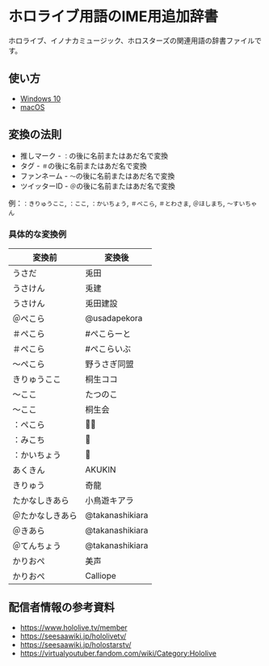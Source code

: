 # ホロライブ用語のIME用追加辞書

ホロライブ、イノナカミュージック、ホロスターズの関連用語の辞書ファイルです。

## 使い方

- [Windows 10](WINDOWS.md)
- [macOS](MACOS.md)

## 変換の法則

- 推しマーク - `：`の後に名前またはあだ名で変換
- タグ - `＃`の後に名前またはあだ名で変換
- ファンネーム - `〜`の後に名前またはあだ名で変換
- ツイッターID - `＠`の後に名前またはあだ名で変換

例：`：きりゅうここ`, `：ここ`, `：かいちょう`, `＃ぺこら`, `＃とわさま`, `＠ほしまち`, `〜すいちゃん`

### 具体的な変換例

|変換前|変換後|
|---|---|
|うさだ|兎田|
|うさけん|兎建|
|うさけん|兎田建設|
|＠ぺこら|@usadapekora|
|＃ぺこら|#ぺこらーと|
|＃ぺこら|#ぺこらいぶ|
|〜ぺこら|野うさぎ同盟|
|きりゅうここ|桐生ココ|
|〜ここ|たつのこ|
|〜ここ|桐生会|
|：ぺこら|👯‍♀️‍️|
|：みこち|🌸|
|：かいちょう|🐉|
|あくきん|AKUKIN|
|きりゅう|奇龍|
|たかなしきあら|小鳥遊キアラ|
|＠たかなしきあら|@takanashikiara|
|＠きあら|@takanashikiara|
|＠てんちょう|@takanashikiara|
|かりおぺ|美声|
|かりおぺ|Calliope|

## 配信者情報の参考資料

- https://www.hololive.tv/member
- https://seesaawiki.jp/hololivetv/
- https://seesaawiki.jp/holostarstv/
- https://virtualyoutuber.fandom.com/wiki/Category:Hololive